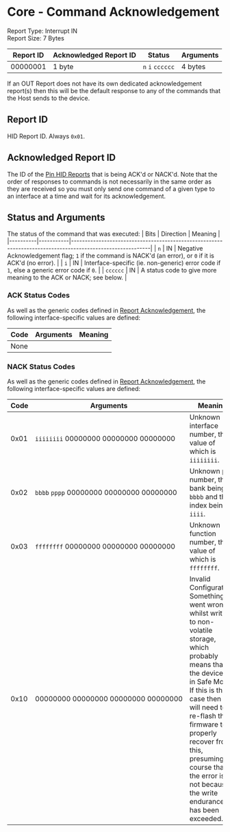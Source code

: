 # Core - Command Acknowledgement
Report Type: Interrupt IN<br />
Report Size: 7 Bytes

| Report ID | Acknowledged Report ID | Status                     | Arguments |
|-----------|------------------------|----------------------------|-----------|
| 00000001  | 1 byte                 | `n`&nbsp;`i`&nbsp;`cccccc` | 4 bytes   |

If an OUT Report does not have its own dedicated acknowledgement report(s) then this will be the default response to any of the commands that the Host sends to the
device.

## Report ID
HID Report ID.  Always `0x01`.

## Acknowledged Report ID
The ID of the [Pin HID Reports](../Hid.md) that is being ACK'd or NACK'd.  Note that the order of responses to commands is not necessarily in the same
order as they are received so you must only send one command of a given type to an interface at a time and wait for its acknowledgement.

## Status and Arguments
The status of the command that was executed:
| Bits     | Direction | Meaning                                                                                                   |
|----------|-----------|-----------------------------------------------------------------------------------------------------------|
| `n`      | IN        | Negative Acknowledgement flag; `1` if the command is NACK'd (an error), or `0` if it is ACK'd (no error). |
| `i`      | IN        | Interface-specific (ie. non-generic) error code if `1`, else a generic error code if `0`.                 |
| `cccccc` | IN        | A status code to give more meaning to the ACK or NACK; see below.                                         |

### ACK Status Codes
As well as the generic codes defined in [Report Acknowledgement](../../Reports/0x01.md), the following interface-specific values are defined:

| Code | Arguments             | Meaning                                        |
|------|-----------------------|------------------------------------------------|
| None |                       |                                                |

### NACK Status Codes
As well as the generic codes defined in [Report Acknowledgement](../../Reports/0x01.md), the following interface-specific values are defined:

| Code | Arguments                                                    | Meaning                                                               |
|------|--------------------------------------------------------------|-----------------------------------------------------------------------|
| 0x01 | `iiiiiiii`&nbsp;00000000&nbsp;00000000&nbsp;00000000         | Unknown interface number, the value of which is `iiiiiiii`.           |
| 0x02 | `bbbb`&nbsp;`pppp`&nbsp;00000000&nbsp;00000000&nbsp;00000000 | Unknown pin number, the bank being `bbbb` and the index being `iiii`. |
| 0x03 | `ffffffff`&nbsp;00000000&nbsp;00000000&nbsp;00000000         | Unknown function number, the value of which is `ffffffff`.            |
| 0x10 | 00000000&nbsp;00000000&nbsp;00000000&nbsp;00000000           | Invalid Configuration.  Something went wrong whilst writing to non-volatile storage, which probably means that the device is in Safe Mode.  If this is the case then you will need to re-flash the firmware to properly recover from this, presuming of course that the error is not because the write endurance has been exceeded. |
